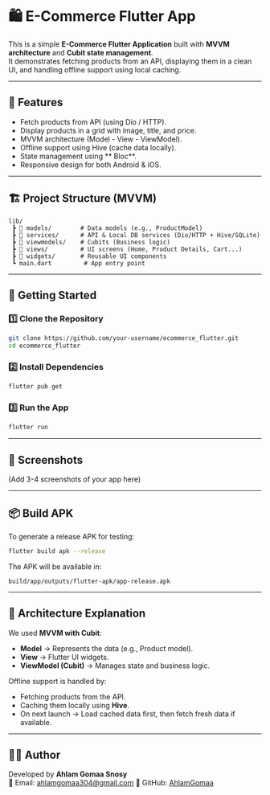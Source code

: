 

# 🛍️ E-Commerce Flutter App

This is a simple **E-Commerce Flutter Application** built with **MVVM architecture** and **Cubit state management**.  
It demonstrates fetching products from an API, displaying them in a clean UI, and handling offline support using local caching.

---

## 📱 Features
- Fetch products from API (using Dio / HTTP).
- Display products in a grid with image, title, and price.
- MVVM architecture (Model - View - ViewModel).
- Offline support using Hive (cache data locally).
- State management using ** Bloc**.
- Responsive design for both Android & iOS.

---

## 🏗️ Project Structure (MVVM)
```
lib/
 ┣ 📂 models/        # Data models (e.g., ProductModel)
 ┣ 📂 services/      # API & Local DB services (Dio/HTTP + Hive/SQLite)
 ┣ 📂 viewmodels/    # Cubits (Business logic)
 ┣ 📂 views/         # UI screens (Home, Product Details, Cart...)
 ┣ 📂 widgets/       # Reusable UI components
 ┗ main.dart         # App entry point
```

---

## 🚀 Getting Started

### 1️⃣ Clone the Repository
```bash
git clone https://github.com/your-username/ecommerce_flutter.git
cd ecommerce_flutter
```

### 2️⃣ Install Dependencies
```bash
flutter pub get
```

### 3️⃣ Run the App
```bash
flutter run
```

---

## 📸 Screenshots
(Add 3-4 screenshots of your app here)

---

## 📦 Build APK
To generate a release APK for testing:
```bash
flutter build apk --release
```
The APK will be available in:
```
build/app/outputs/flutter-apk/app-release.apk
```

---

## 📖 Architecture Explanation
We used **MVVM with Cubit**:
- **Model** → Represents the data (e.g., Product model).
- **View** → Flutter UI widgets.
- **ViewModel (Cubit)** → Manages state and business logic.

Offline support is handled by:
- Fetching products from the API.
- Caching them locally using **Hive**.
- On next launch → Load cached data first, then fetch fresh data if available.

---

## 👩‍💻 Author
Developed by **Ahlam Gomaa Snosy**  
📧 Email: ahlamgomaa304@gmail.com 
🔗 GitHub: [AhlamGomaa](https://github.com/Ahlamgomaa)


